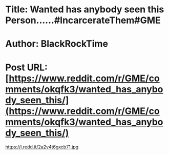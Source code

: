 # Title: Wanted has anybody seen this Person......#IncarcerateThem#GME
# Author: BlackRockTime
# Post URL: [https://www.reddit.com/r/GME/comments/okqfk3/wanted_has_anybody_seen_this/](https://www.reddit.com/r/GME/comments/okqfk3/wanted_has_anybody_seen_this/)


https://i.redd.it/2a2v4t6gxcb71.jpg